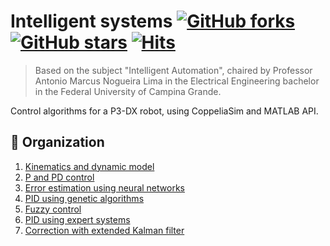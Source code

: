 # Intelligent systems [![GitHub forks](https://img.shields.io/github/forks/debOliveira/Intelligent-Systems.svg?style=social&label=Fork&maxAge=2592000)](https://GitHub.com/debOliveira/Intelligent-Systems/network/) [![GitHub stars](https://img.shields.io/github/stars/debOliveira/Intelligent-Systems.svg?style=social&label=Star&maxAge=2592000)](https://GitHub.com/debOliveira/Intelligent-Systems/stargazers/) [![Hits](https://hits.seeyoufarm.com/api/count/incr/badge.svg?url=https%3A%2F%2Fgithub.com%2FdebOliveira%2FIntelligent-Systems&count_bg=%2379C83D&title_bg=%23555555&icon=&icon_color=%23E7E7E7&title=hits&edge_flat=false)](https://hits.seeyoufarm.com)

> Based on the subject "Intelligent Automation", chaired by Professor Antonio Marcus Nogueira Lima in the Electrical Engineering bachelor in the Federal University of Campina Grande.


Control algorithms for a P3-DX robot, using CoppeliaSim and MATLAB API.

## :file_folder: Organization

1. [Kinematics and dynamic model](1_modeling/) 
2. [P and PD control](2_control_law/)
3. [Error estimation using neural networks](3_error_estimation/)
4. [PID using genetic algorithms](4_tuning_genetic/)
5. [Fuzzy control](5_fuzzy_control/)
6. [PID using expert systems](6_tuning_expert/)
7. [Correction with extended Kalman filter](7_EKF/)

